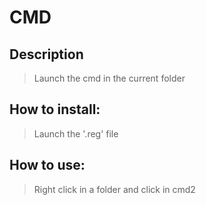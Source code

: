 # CMD
## Description
> Launch the cmd in the current folder

## How to install:
> Launch the '.reg' file

## How to use:
> Right click in a folder and click in cmd2
